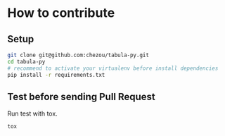 # How to contribute

## Setup

```sh
git clone git@github.com:chezou/tabula-py.git
cd tabula-py
# recommend to activate your virtualenv before install dependencies
pip install -r requirements.txt
```

## Test before sending Pull Request

Run test with tox.

```sh
tox
```
